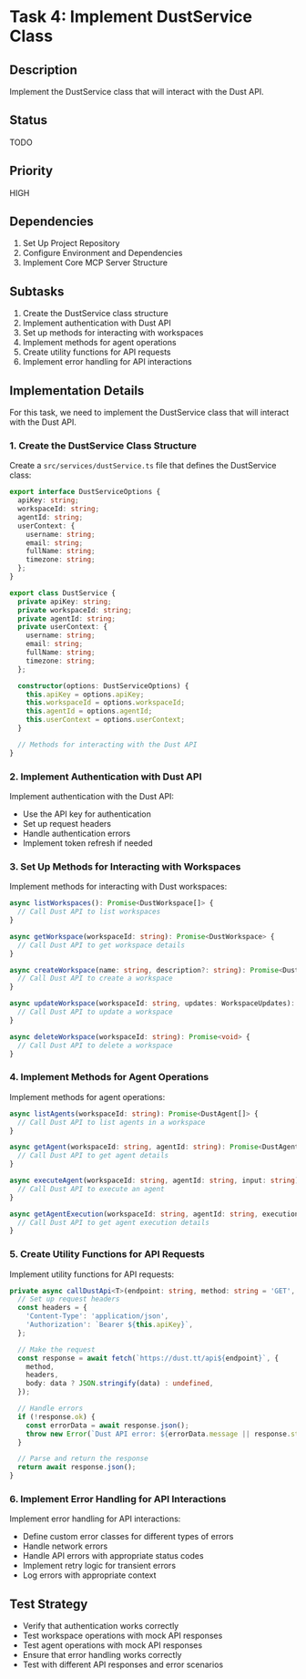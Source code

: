 # Task 4: Implement DustService Class

## Description
Implement the DustService class that will interact with the Dust API.

## Status
TODO

## Priority
HIGH

## Dependencies
1. Set Up Project Repository
2. Configure Environment and Dependencies
3. Implement Core MCP Server Structure

## Subtasks
1. Create the DustService class structure
2. Implement authentication with Dust API
3. Set up methods for interacting with workspaces
4. Implement methods for agent operations
5. Create utility functions for API requests
6. Implement error handling for API interactions

## Implementation Details
For this task, we need to implement the DustService class that will interact with the Dust API.

### 1. Create the DustService Class Structure
Create a `src/services/dustService.ts` file that defines the DustService class:
```typescript
export interface DustServiceOptions {
  apiKey: string;
  workspaceId: string;
  agentId: string;
  userContext: {
    username: string;
    email: string;
    fullName: string;
    timezone: string;
  };
}

export class DustService {
  private apiKey: string;
  private workspaceId: string;
  private agentId: string;
  private userContext: {
    username: string;
    email: string;
    fullName: string;
    timezone: string;
  };

  constructor(options: DustServiceOptions) {
    this.apiKey = options.apiKey;
    this.workspaceId = options.workspaceId;
    this.agentId = options.agentId;
    this.userContext = options.userContext;
  }

  // Methods for interacting with the Dust API
}
```

### 2. Implement Authentication with Dust API
Implement authentication with the Dust API:
- Use the API key for authentication
- Set up request headers
- Handle authentication errors
- Implement token refresh if needed

### 3. Set Up Methods for Interacting with Workspaces
Implement methods for interacting with Dust workspaces:
```typescript
async listWorkspaces(): Promise<DustWorkspace[]> {
  // Call Dust API to list workspaces
}

async getWorkspace(workspaceId: string): Promise<DustWorkspace> {
  // Call Dust API to get workspace details
}

async createWorkspace(name: string, description?: string): Promise<DustWorkspace> {
  // Call Dust API to create a workspace
}

async updateWorkspace(workspaceId: string, updates: WorkspaceUpdates): Promise<DustWorkspace> {
  // Call Dust API to update a workspace
}

async deleteWorkspace(workspaceId: string): Promise<void> {
  // Call Dust API to delete a workspace
}
```

### 4. Implement Methods for Agent Operations
Implement methods for agent operations:
```typescript
async listAgents(workspaceId: string): Promise<DustAgent[]> {
  // Call Dust API to list agents in a workspace
}

async getAgent(workspaceId: string, agentId: string): Promise<DustAgent> {
  // Call Dust API to get agent details
}

async executeAgent(workspaceId: string, agentId: string, input: string): Promise<DustAgentExecution> {
  // Call Dust API to execute an agent
}

async getAgentExecution(workspaceId: string, agentId: string, executionId: string): Promise<DustAgentExecution> {
  // Call Dust API to get agent execution details
}
```

### 5. Create Utility Functions for API Requests
Implement utility functions for API requests:
```typescript
private async callDustApi<T>(endpoint: string, method: string = 'GET', data?: any): Promise<T> {
  // Set up request headers
  const headers = {
    'Content-Type': 'application/json',
    'Authorization': `Bearer ${this.apiKey}`,
  };

  // Make the request
  const response = await fetch(`https://dust.tt/api${endpoint}`, {
    method,
    headers,
    body: data ? JSON.stringify(data) : undefined,
  });

  // Handle errors
  if (!response.ok) {
    const errorData = await response.json();
    throw new Error(`Dust API error: ${errorData.message || response.statusText}`);
  }

  // Parse and return the response
  return await response.json();
}
```

### 6. Implement Error Handling for API Interactions
Implement error handling for API interactions:
- Define custom error classes for different types of errors
- Handle network errors
- Handle API errors with appropriate status codes
- Implement retry logic for transient errors
- Log errors with appropriate context

## Test Strategy
- Verify that authentication works correctly
- Test workspace operations with mock API responses
- Test agent operations with mock API responses
- Ensure that error handling works correctly
- Test with different API responses and error scenarios
